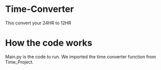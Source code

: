 # Time-Converter
This convert your 24HR to 12HR

# How the code works
Main.py is the code to run. We imported the time converter function from Time_Project.
